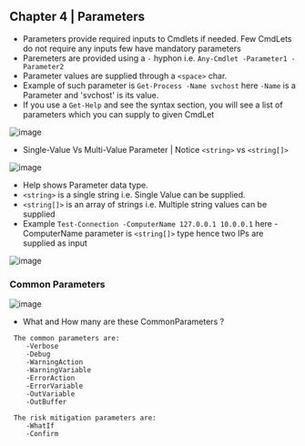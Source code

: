## Chapter 4 | Parameters

* Parameters provide required inputs to Cmdlets if needed. Few CmdLets do not require any inputs few have mandatory parameters
* Paremeters are provided using a `-` hyphon i.e. `Any-Cmdlet -Parameter1 -Parameter2`
* Parameter values are supplied through a `<space>` char.
* Example of such parameter is `Get-Process -Name svchost` here `-Name` is a Parameter and 'svchost' is its value.
* If you use a `Get-Help` and see the syntax section, you will see a list of parameters which you can supply to given CmdLet

![image](https://user-images.githubusercontent.com/13016162/50883084-fa1edb00-140c-11e9-873e-1bd549a2f2f2.png)

* Single-Value Vs Multi-Value Parameter | Notice `<string>` vs `<string[]>`

![image](https://user-images.githubusercontent.com/13016162/50893305-90abc600-1426-11e9-80c5-85763ec896bf.png)

* Help shows Parameter data type. 
* `<string>` is a single string i.e. Single Value can be supplied.
* `<string[]>` is an array of strings i.e. Multiple string values can be supplied
* Example `Test-Connection -ComputerName 127.0.0.1 10.0.0.1` here -ComputerName parameter is `<string[]>` type hence two IPs are supplied as input

![image](https://user-images.githubusercontent.com/13016162/50893776-aff72300-1427-11e9-9bdc-43c1fe13e339.png)

### Common Parameters

![image](https://user-images.githubusercontent.com/13016162/50883162-48cc7500-140d-11e9-91cd-35b15bb1d2a6.png)

* What and How many are these CommonParameters ?

```
 The common parameters are:
    -Verbose
    -Debug
    -WarningAction
    -WarningVariable
    -ErrorAction
    -ErrorVariable
    -OutVariable
    -OutBuffer
    
 The risk mitigation parameters are:
    -WhatIf
    -Confirm
```


